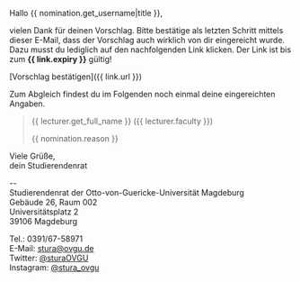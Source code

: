 Hallo {{ nomination.get_username|title }},

vielen Dank für deinen Vorschlag. Bitte bestätige als letzten Schritt mittels 
dieser E-Mail, dass der Vorschlag auch wirklich von dir eingereicht wurde. Dazu 
musst du lediglich auf den nachfolgenden Link klicken. Der Link ist bis zum 
**{{ link.expiry }}** gültig!

[Vorschlag bestätigen]({{ link.url }})

Zum Abgleich findest du im Folgenden noch einmal deine eingereichten Angaben.

> {{ lecturer.get_full_name }} ({{ lecturer.faculty }})
> 
> {{ nomination.reason }}

Viele Grüße,  
dein Studierendenrat

--  
Studierendenrat der Otto-von-Guericke-Universität Magdeburg  
Gebäude 26, Raum 002  
Universitätsplatz 2  
39106 Magdeburg

Tel.: 0391/67-58971  
E-Mail: stura@ovgu.de  
Twitter: [@sturaOVGU](https://twitter.com/sturaOVGU)  
Instagram: [@stura_ovgu](https://www.instagram.com/stura_ovgu/)
